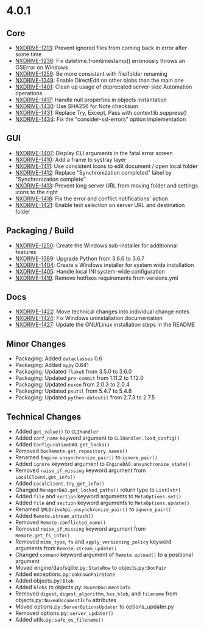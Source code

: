 # 4.0.1

## Core

- [NXDRIVE-1213](https://jira.nuxeo.com/browse/NXDRIVE-1213): Prevent ignored files from coming back in error after some time
- [NXDRIVE-1236](https://jira.nuxeo.com/browse/NXDRIVE-1236): Fix datetime.fromtimestamp() erronously throws an OSError on Windows
- [NXDRIVE-1259](https://jira.nuxeo.com/browse/NXDRIVE-1259): Be more consistent with file/folder renaming
- [NXDRIVE-1349](https://jira.nuxeo.com/browse/NXDRIVE-1349): Enable DirectEdit on other blobs than the main one
- [NXDRIVE-1401](https://jira.nuxeo.com/browse/NXDRIVE-1401): Clean up usage of deprecated server-side Automation operations
- [NXDRIVE-1417](https://jira.nuxeo.com/browse/NXDRIVE-1417): Handle null properties in objects instantation
- [NXDRIVE-1430](https://jira.nuxeo.com/browse/NXDRIVE-1430): Use SHA256 for Note checksum
- [NXDRIVE-1431](https://jira.nuxeo.com/browse/NXDRIVE-1431): Replace Try, Except, Pass with contextlib.suppress()
- [NXDRIVE-1434](https://jira.nuxeo.com/browse/NXDRIVE-1434): Fix the "consider-ssl-errors" option implementation

## GUI

- [NXDRIVE-1407](https://jira.nuxeo.com/browse/NXDRIVE-1407): Display CLI arguments in the fatal error screen
- [NXDRIVE-1410](https://jira.nuxeo.com/browse/NXDRIVE-1410): Add a frame to systray layer
- [NXDRIVE-1411](https://jira.nuxeo.com/browse/NXDRIVE-1411): Use consistent icons to edit document / open local folder
- [NXDRIVE-1412](https://jira.nuxeo.com/browse/NXDRIVE-1412): Replace "Synchronization completed" label by "Synchronization complete"
- [NXDRIVE-1413](https://jira.nuxeo.com/browse/NXDRIVE-1413): Prevent long server URL from moving folder and settings icons to the right
- [NXDRIVE-1418](https://jira.nuxeo.com/browse/NXDRIVE-1418): Fix the error and conflict notifications' action
- [NXDRIVE-1421](https://jira.nuxeo.com/browse/NXDRIVE-1421): Enable text selection on server URL and destination folder

## Packaging / Build

- [NXDRIVE-1250](https://jira.nuxeo.com/browse/NXDRIVE-1250): Create the Windows sub-installer for additionnal features
- [NXDRIVE-1389](https://jira.nuxeo.com/browse/NXDRIVE-1389): Upgrade Python from 3.6.6 to 3.6.7
- [NXDRIVE-1404](https://jira.nuxeo.com/browse/NXDRIVE-1404): Create a Windows installer for system wide installation
- [NXDRIVE-1405](https://jira.nuxeo.com/browse/NXDRIVE-1405): Handle local INI system-wide configuration
- [NXDRIVE-1419](https://jira.nuxeo.com/browse/NXDRIVE-1419): Remove hotfixes requirements from versions.yml

## Docs

- [NXDRIVE-1422](https://jira.nuxeo.com/browse/NXDRIVE-1422): Move technical changes into individual change notes
- [NXDRIVE-1424](https://jira.nuxeo.com/browse/NXDRIVE-1424): Fix Windows uninstallation documentation
- [NXDRIVE-1427](https://jira.nuxeo.com/browse/NXDRIVE-1427): Update the GNU/Linux installation steps in the README

## Minor Changes

- Packaging: Added `dataclasses` 0.6
- Packaging: Added `mypy` 0.641
- Packaging: Updated `flake8` from 3.5.0 to 3.6.0
- Packaging: Updated `pre-commit` from 1.11.2 to 1.12.0
- Packaging: Updated `nuxeo` from 2.0.3 to 2.0.4
- Packaging: Updated `psutil` from 5.4.7 to 5.4.8
- Packaging: Updated `python-dateutil` from 2.7.3 to 2.7.5

## Technical Changes

- Added `get_value()` to `CLIHandler`
- Added `conf_name` keyword argument to `CLIHandler.load_config()`
- Added `ConfigurationDAO.get_locks()`
- Removed `DocRemote.get_repository_names()`
- Renamed `Engine.unsynchronize_pair()` to `ignore_pair()`
- Added `ignore` keyword argument to `EngineDAO.unsynchronize_state()`
- Removed `raise_if_missing` keyword argument from `LocalClient.get_info()`
- Added `LocalClient.try_get_info()`
- Changed `ManagerDAO.get_locked_paths()` return type to `List[str]`
- Added `file` and `section` keyword arguments to `MetaOptions.set()`
- Added `file` and `section` keyword arguments to `MetaOptions.update()`
- Renamed `QMLDriveApi.unsynchronize_pair()` to `ignore_pair()`
- Added `Remote.stream_attach()`
- Removed `Remote.conflicted_name()`
- Removed `raise_if_missing` keyword argument from `Remote.get_fs_info()`
- Removed `mime_type`, `fs` and `apply_versioning_policy` keyword arguments from `Remote.stream_update()`
- Changed `command` keyword argument of `Remote.upload()` to a positional argument
- Moved engine/dao/sqlite.py::`StateRow` to objects.py::`DocPair`
- Added exceptions.py::`UnknownPairState`
- Added objects.py::`Blob`
- Added `blobs` to objects.py::`NuxeoDocumentInfo`
- Removed `digest`, `digest_algorithm`, `has_blob`, and `filename` from objects.py::`NuxeoDocumentInfo` attributes
- Moved options.py::`ServerOptionsUpdater` to options_updater.py
- Removed options.py::`server_updater()`
- Added utils.py::`safe_os_filename()`
